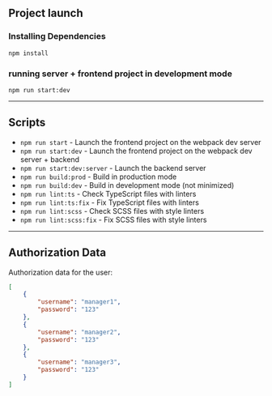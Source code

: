 ## Project launch

### Installing Dependencies

```
npm install
```

### running server + frontend project in development mode

```
npm run start:dev
```

---

## Scripts

-   `npm run start` - Launch the frontend project on the webpack dev server
-   `npm run start:dev` - Launch the frontend project on the webpack dev server + backend
-   `npm run start:dev:server` - Launch the backend server
-   `npm run build:prod` - Build in production mode
-   `npm run build:dev` - Build in development mode (not minimized)
-   `npm run lint:ts` - Check TypeScript files with linters
-   `npm run lint:ts:fix` - Fix TypeScript files with linters
-   `npm run lint:scss` - Check SCSS files with style linters
-   `npm run lint:scss:fix` - Fix SCSS files with style linters

---

## Authorization Data

Authorization data for the user:

```json
[
    {
        "username": "manager1",
        "password": "123"
    },
    {
        "username": "manager2",
        "password": "123"
    },
    {
        "username": "manager3",
        "password": "123"
    }
]
```
